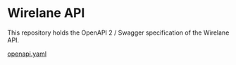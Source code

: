 # Wirelane API

This repository holds the OpenAPI 2 / Swagger specification of the Wirelane API.

[openapi.yaml](openapi.yml)
